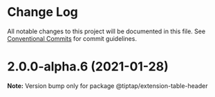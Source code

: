# Change Log

All notable changes to this project will be documented in this file.
See [Conventional Commits](https://conventionalcommits.org) for commit guidelines.

# 2.0.0-alpha.6 (2021-01-28)

**Note:** Version bump only for package @tiptap/extension-table-header
